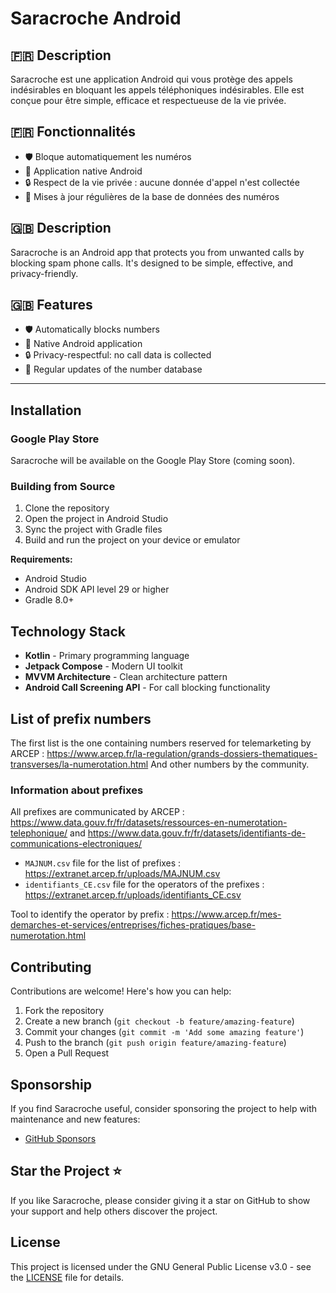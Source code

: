 # Saracroche Android

## 🇫🇷 Description

Saracroche est une application Android qui vous protège des appels indésirables en bloquant les appels téléphoniques indésirables. Elle est conçue pour être simple, efficace et respectueuse de la vie privée.

## 🇫🇷 Fonctionnalités

- 🛡️ Bloque automatiquement les numéros
- 📱 Application native Android
- 🔒 Respect de la vie privée : aucune donnée d'appel n'est collectée
- 🔄 Mises à jour régulières de la base de données des numéros

## 🇬🇧 Description

Saracroche is an Android app that protects you from unwanted calls by blocking spam phone calls. It's designed to be simple, effective, and privacy-friendly.

## 🇬🇧 Features

- 🛡️ Automatically blocks numbers
- 📱 Native Android application
- 🔒 Privacy-respectful: no call data is collected
- 🔄 Regular updates of the number database

---

## Installation

### Google Play Store
Saracroche will be available on the Google Play Store (coming soon).

### Building from Source
1. Clone the repository
2. Open the project in Android Studio
3. Sync the project with Gradle files
4. Build and run the project on your device or emulator

**Requirements:**
- Android Studio
- Android SDK API level 29 or higher
- Gradle 8.0+

## Technology Stack

- **Kotlin** - Primary programming language
- **Jetpack Compose** - Modern UI toolkit
- **MVVM Architecture** - Clean architecture pattern
- **Android Call Screening API** - For call blocking functionality

## List of prefix numbers

The first list is the one containing numbers reserved for telemarketing by ARCEP : https://www.arcep.fr/la-regulation/grands-dossiers-thematiques-transverses/la-numerotation.html
And other numbers by the community.

### Information about prefixes

All prefixes are communicated by ARCEP : https://www.data.gouv.fr/fr/datasets/ressources-en-numerotation-telephonique/ and https://www.data.gouv.fr/fr/datasets/identifiants-de-communications-electroniques/
- `MAJNUM.csv` file for the list of prefixes : https://extranet.arcep.fr/uploads/MAJNUM.csv
- `identifiants_CE.csv` file for the operators of the prefixes : https://extranet.arcep.fr/uploads/identifiants_CE.csv

Tool to identify the operator by prefix : https://www.arcep.fr/mes-demarches-et-services/entreprises/fiches-pratiques/base-numerotation.html

## Contributing

Contributions are welcome! Here's how you can help:

1. Fork the repository
2. Create a new branch (`git checkout -b feature/amazing-feature`)
3. Commit your changes (`git commit -m 'Add some amazing feature'`)
4. Push to the branch (`git push origin feature/amazing-feature`)
5. Open a Pull Request

## Sponsorship

If you find Saracroche useful, consider sponsoring the project to help with maintenance and new features:

- [GitHub Sponsors](https://github.com/sponsors/cbouvat)

## Star the Project ⭐

If you like Saracroche, please consider giving it a star on GitHub to show your support and help others discover the project.

## License

This project is licensed under the GNU General Public License v3.0 - see the [LICENSE](LICENSE) file for details.
